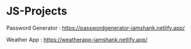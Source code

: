 # JS-Projects

Password Generator : https://passwordgenerator-iamshank.netlify.app/ 

Weather App : https://weatherapp-iamshank.netlify.app/ 
